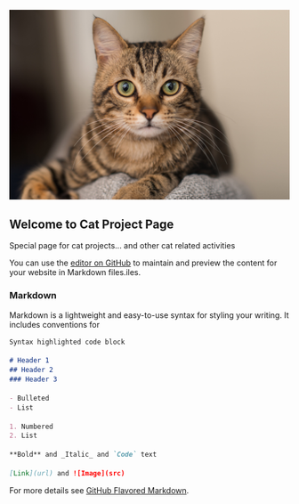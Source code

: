 ![Image](cat.jpg)

## Welcome to Cat Project Page

Special page for cat projects... and other cat related activities

You can use the [editor on GitHub](https://github.com/GSarpis/CatRepo/edit/master/README.md) to maintain and preview the content for your website in Markdown files.iles.

### Markdown

Markdown is a lightweight and easy-to-use syntax for styling your writing. It includes conventions for

```markdown
Syntax highlighted code block

# Header 1
## Header 2
### Header 3

- Bulleted
- List

1. Numbered
2. List

**Bold** and _Italic_ and `Code` text

[Link](url) and ![Image](src)
```

For more details see [GitHub Flavored Markdown](https://guides.github.com/features/mastering-markdown/).
